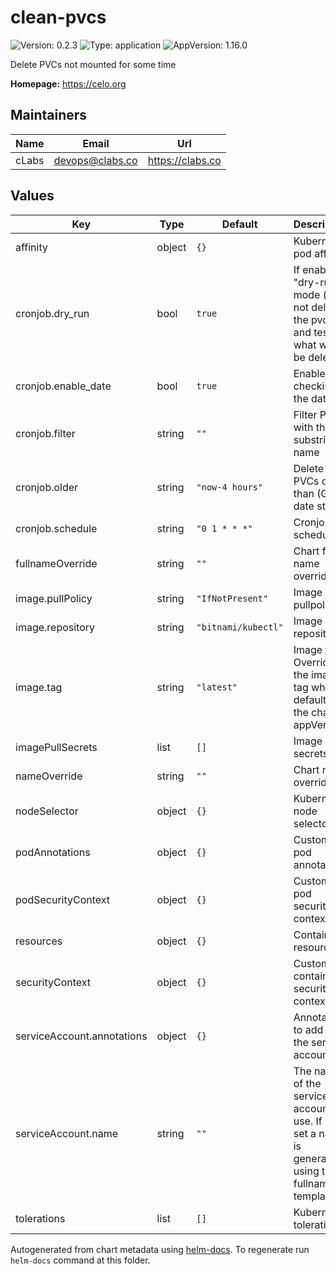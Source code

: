 # clean-pvcs

![Version: 0.2.3](https://img.shields.io/badge/Version-0.2.3-informational?style=flat-square) ![Type: application](https://img.shields.io/badge/Type-application-informational?style=flat-square) ![AppVersion: 1.16.0](https://img.shields.io/badge/AppVersion-1.16.0-informational?style=flat-square)

Delete PVCs not mounted for some time

**Homepage:** <https://celo.org>

## Maintainers

| Name | Email | Url |
| ---- | ------ | --- |
| cLabs | <devops@clabs.co> | <https://clabs.co> |

## Values

| Key | Type | Default | Description |
|-----|------|---------|-------------|
| affinity | object | `{}` | Kubernetes pod affinity |
| cronjob.dry_run | bool | `true` | If enabling "dry-run" mode (do not delete the pvcs and test what would be deleted) |
| cronjob.enable_date | bool | `true` | Enable checking the date |
| cronjob.filter | string | `""` | Filter PVCs with this substring in name |
| cronjob.older | string | `"now-4 hours"` | Delete PVCs older than (GNU date style) |
| cronjob.schedule | string | `"0 1 * * *"` | Cronjob schedule |
| fullnameOverride | string | `""` | Chart full name override |
| image.pullPolicy | string | `"IfNotPresent"` | Image pullpolicy |
| image.repository | string | `"bitnami/kubectl"` | Image repository |
| image.tag | string | `"latest"` | Image tag Overrides the image tag whose default is the chart appVersion. |
| imagePullSecrets | list | `[]` | Image pull secrets |
| nameOverride | string | `""` | Chart name override |
| nodeSelector | object | `{}` | Kubernetes node selector |
| podAnnotations | object | `{}` | Custom pod annotations |
| podSecurityContext | object | `{}` | Custom pod security context |
| resources | object | `{}` | Container resources |
| securityContext | object | `{}` | Custom container security context |
| serviceAccount.annotations | object | `{}` | Annotations to add to the service account |
| serviceAccount.name | string | `""` | The name of the service account to use. If not set a name is generated using the fullname template |
| tolerations | list | `[]` | Kubernetes tolerations |

Autogenerated from chart metadata using [helm-docs](https://github.com/norwoodj/helm-docs). To regenerate run `helm-docs` command at this folder.
